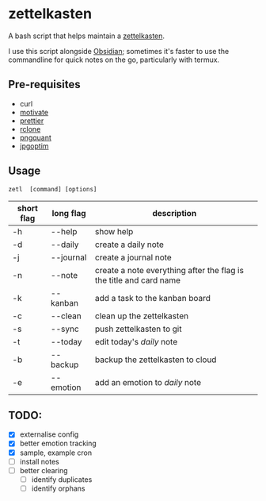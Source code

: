 # zettelkasten


A bash script that helps maintain a
[zettelkasten](https://en.wikipedia.org/wiki/Zettelkasten).

I use this script alongside [Obsidian](https://obsidian.md/); sometimes it's
faster to use the commandline for quick notes on the go, particularly with termux.
## Pre-requisites

+ curl
+ [motivate](https://github.com/mubaris/motivate)
+ [prettier](https://github.com/prettier/prettier)
+ [rclone](https://github.com/rclone/rclone)
+ [pngquant](https://github.com/kornelski/pngquant)
+ [jpgoptim](https://github.com/tjko/jpegoptim)

## Usage

    zetl  [command] [options]

| short flag | long flag | description                                                        |
| ---------- | --------- | ------------------------------------------------------------------ |
| -h         | --help    | show help                                                          |
| -d         | --daily   | create a daily note                                                |
| -j         | --journal | create a journal note                                              |
| -n         | --note    | create a note everything after the flag is the title and card name |
| -k         | --kanban  | add a task to the kanban board                                     |
| -c         | --clean   | clean up the zettelkasten                                          |
| -s         | --sync    | push zettelkasten to git                                           |
| -t         | --today   | edit today's _daily_ note                                          |
| -b         | --backup  | backup the zettelkasten to cloud                                   |
| -e         | --emotion | add an emotion to _daily_ note                                     |

## TODO:

- [x] externalise config
- [x] better emotion tracking
- [x] sample, example cron
- [ ] install notes
- [ ] better clearing 
  - [ ] identify duplicates
  - [ ] identify orphans
